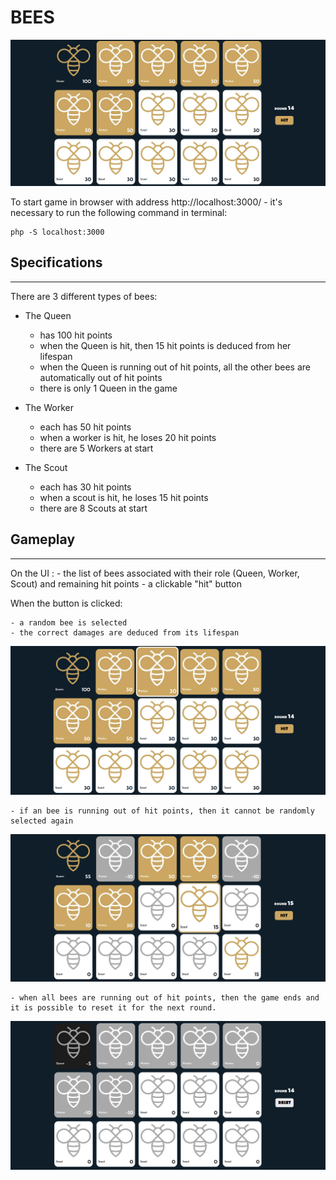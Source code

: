 # BEES

![interface of bees game](./img/bees-game.png)

To start game in browser with address http://localhost:3000/ - 
it's necessary to run the following command in terminal:
```
php -S localhost:3000
```
## Specifications
-----------------
There are 3 different types of bees:

- The Queen
	- has 100 hit points
	- when the Queen is hit, then 15 hit points is deduced from her lifespan
	- when the Queen is running out of hit points, all the other bees are automatically out of hit points
	- there is only 1 Queen in the game

- The Worker
	- each has 50 hit points
	- when a worker is hit, he loses 20 hit points
	- there are 5 Workers at start 

- The Scout
	- each has 30 hit points
	- when a scout is hit, he loses 15 hit points
	- there are 8 Scouts at start


## Gameplay 
-----------
On the UI :
	- the list of bees associated with their role (Queen, Worker, Scout) and remaining hit points
	- a clickable "hit" button

When the button is clicked:

	- a random bee is selected 
	- the correct damages are deduced from its lifespan

  ![interface of bees game](./img/selected-bee.png)

	- if an bee is running out of hit points, then it cannot be randomly selected again

  ![interface of bees game](./img/disabled-bees.png)

	- when all bees are running out of hit points, then the game ends and it is possible to reset it for the next round.

  ![interface of bees game](./img/reset-game.png)

